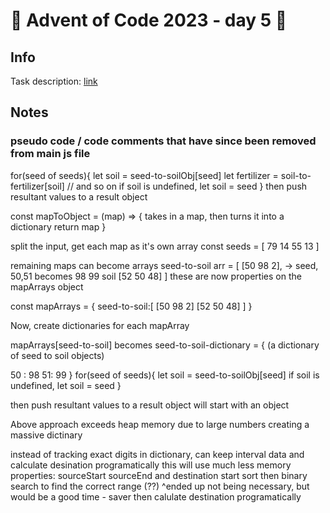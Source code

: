 # 🎄 Advent of Code 2023 - day 5 🎄

## Info

Task description: [link](https://adventofcode.com/2023/day/5)

## Notes

### pseudo code / code comments that have since been removed from main js file

for(seed of seeds){
let soil = seed-to-soilObj[seed]
let fertilizer = soil-to-fertilizer[soil]
// and so on
if soil is undefined, let soil = seed
}
then push resultant values to a result object

const mapToObject = (map) => {
takes in a map, then turns it into a dictionary
return map
}

split the input, get each map as it's own array
const seeds = [
79
14
55
13
]

remaining maps can become arrays
seed-to-soil arr = [
[50 98 2], -> seed, 50,51 becomes 98 99 soil
[52 50 48]
]
these are now properties on the mapArrays object

const mapArrays = {
seed-to-soil:[
[50 98 2]
[52 50 48]
]
}

Now, create dictionaries for each mapArray

mapArrays[seed-to-soil] becomes seed-to-soil-dictionary = {
(a dictionary of seed to soil objects)

50 : 98
51: 99
}
for(seed of seeds){
let soil = seed-to-soilObj[seed]
if soil is undefined, let soil = seed
}

then push resultant values to a result object
will start with an object

Above approach exceeds heap memory due to large numbers
creating a massive dictinary

instead of tracking exact digits in dictionary, can keep interval data and calculate desination programatically
this will use much less memory
properties: sourceStart sourceEnd and destination start
sort then binary search to find the correct range (??)
^ended up not being necessary, but would be a good time - saver
then calulate destination programatically
